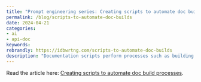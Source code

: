 ```yaml
---
title: "Prompt engineering series: Creating scripts to automate doc build processes"
permalink: /blog/scripts-to-automate-doc-builds
date: 2024-04-21
categories:
- ai
- api-doc
keywords: 
rebrandly: https://idbwrtng.com/scripts-to-automate-doc-builds
description: "Documentation scripts perform processes such as building reference documentation or doing other repeated processes with docs. This tutorial builds on the conceptual content in <a href='/ai/ai-tools-build-publish-api-docs.html'>Use cases for AI: Develop build and publishing scripts</a>. In this tutorial, I get more specific with strategies and techniques for prompts, walking through a prompt to build a doc script for generating reference docs."
---
```


Read the article here: [Creating scripts to automate doc build processes](/ai/prompt-engineering-doc-build-scripts.html).
